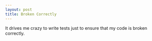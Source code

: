 ```yaml
---
layout: post
title: Broken Correctly
---
```


It drives me crazy to write tests just to ensure that my code is broken correctly.
